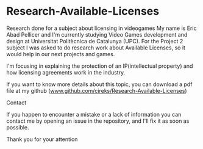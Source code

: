 # Research-Available-Licenses
Research done for a subject about licensing in videogames
My name is Eric Abad Pellicer and I'm currently studying Video Games development and design at Universitat Politècnica de Catalunya (UPC). For the Project 2 subject I was asked to do research work about Available Licenses, so it would help in our next projects and games.

I'm focusing in explaining the protection of an IP(intellectual property) and how licensing agreements work in the industry.

If you want to know more details about this topic, you can download a pdf file at my github (www.github.com/cireks/Research-Available-Licenses)

Contact

If you happen to encounter a mistake or a lack of information you can contact me by opening an issue in the repository, and I'll fix it as soon as possible.

Thank you for your attention
